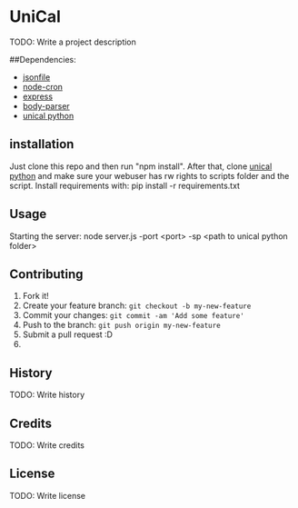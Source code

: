 # UniCal

TODO: Write a project description

##Dependencies:
- [jsonfile](https://www.npmjs.com/package/jsonfile)
- [node-cron](https://github.com/ncb000gt/node-cron)
- [express](https://www.npmjs.com/package/express)
- [body-parser](https://www.npmjs.com/package/body-parser)
- [unical python](https://github.com/knoxz/unical)

## installation

Just clone this repo and then run "npm install".
After that, clone [unical python](https://github.com/knoxz/unical) and make sure your webuser has rw rights to scripts folder and the script.
Install requirements with:
pip install -r requirements.txt


## Usage
Starting the server:
node server.js -port \<port\> -sp \<path to unical python folder\>



## Contributing

1. Fork it!
2. Create your feature branch: `git checkout -b my-new-feature`
3. Commit your changes: `git commit -am 'Add some feature'`
4. Push to the branch: `git push origin my-new-feature`
5. Submit a pull request :D
6. 


## History

TODO: Write history

## Credits

TODO: Write credits

## License

TODO: Write license
